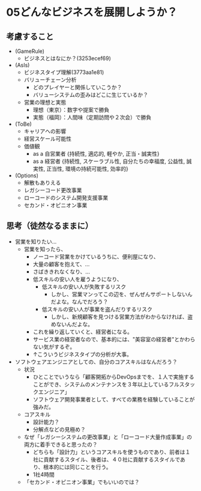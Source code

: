 # 05どんなビジネスを展開しようか？

## 考慮すること
- (GameRule)
  - ビジネスとはなにか？(3253ecef69)
- (AsIs)
  - ビジネスタイプ理解(3773aa1e81)
  - バリューチェーン分析
    - どのプレイヤーと関係していこうか？
    - バリューシステムの歪みはどこに生じているか？
  - 営業の理想と実態
    - 理想（東京）：数字や提案で勝負
    - 実態（福岡）：人間味（定期訪問や２次会）で勝負
- (ToBe)
  - キャリアへの影響
  - 経営スケール可能性
  - 価値観
    - as a 自営業者 {持続性, 適応的, 軽やか, 正当・誠実性}
    - as a 経営者  {持続性, スケーラブル性, 自分たちの幸福度, 公益性, 誠実性, 正当性, 環境の持続可能性, 効率的}
- (Options)
  - 解散もありえる
  - レガシーコード更改事業
  - ローコードのシステム開発支援事業
  - セカンド・オピニオン事業

## 思考（徒然なるままに）
- 営業を知りたい...
  - 営業を知ったら、
    - ノーコード営業をかけているうちに、便利屋になり、
    - 大量の顧客を抱えて、...
    - さばききれなくなり、...
    - 低スキルの安い人を雇うようになり、
      - 低スキルの安い人が失敗するリスク
        - しかし、営業マンってこの辺を、ぜんぜんサポートしないんだよな。なんでだろう？
      - 低スキルの安い人が事業を盗んだりするリスク
        - しかし、新規顧客を見つける営業方法がわからなければ、盗めないんだよな。
    - これを繰り返していくと、経営者になる。
    - サービス業の経営者なので、基本的には、"美容室の経営者"とかわらない気がするぞ。
    - ↑こういうビジネスタイプの分析が大事。
- ソフトウェアエンジニアとしての、自分のコアスキルはなんだろう？
  - 状況
    - ひとことでいうなら「顧客開拓からDevOpsまでを、１人で実施することができ、システムのメンテナンスを３年以上しているフルスタックエンジニア」
    - ソフトウェア開発事業者として、すべての業務を経験していることが強みだ。
  - コアスキル
    - 設計能力？
    - 分解点などの見極め？
  - なぜ「レガシーシステムの更改事業」と「ローコード大量作成事業」の両方に着手できると思ったの？
    - どちらも「設計力」というコアスキルを使うものであり、前者は１社に貢献するスタイル、後者は、４０社に貢献するスタイルであり、根本的には同じことを行う。
    - 1社4時間
  - 「セカンド・オピニオン事業」でもいいのでは？




